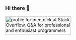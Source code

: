 ### Hi there 👋

<a href="https://stackoverflow.com/users/3003150/meetnick"><img src="https://stackoverflow.com/users/flair/3003150.png" width="208" height="58" alt="profile for meetnick at Stack Overflow, Q&amp;A for professional and enthusiast programmers" title="profile for meetnick at Stack Overflow, Q&amp;A for professional and enthusiast programmers"></a>

<!--
**meetnick/meetnick** is a ✨ _special_ ✨ repository because its `README.md` (this file) appears on your GitHub profile.

Here are some ideas to get you started:

- 🔭 I’m currently working on ...
- 🌱 I’m currently learning ...
- 👯 I’m looking to collaborate on ...
- 🤔 I’m looking for help with ...
- 💬 Ask me about ...
- 📫 How to reach me: ...
- 😄 Pronouns: ...
- ⚡ Fun fact: ...
-->

